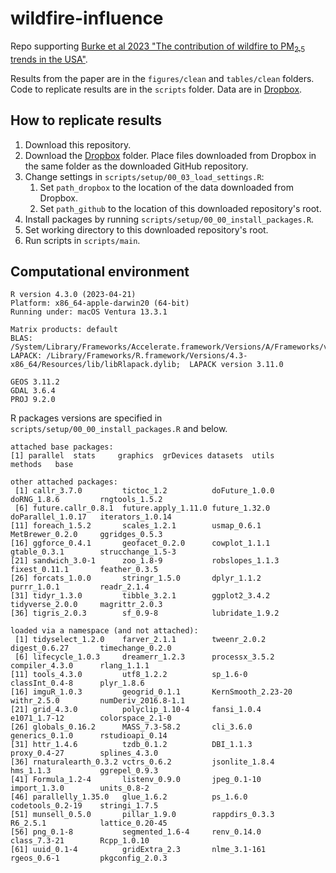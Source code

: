 # wildfire-influence
Repo supporting [Burke et al 2023 "The contribution of wildfire to PM<sub>2.5</sub> trends in the USA"](https://doi.org/10.1038/s41586-023-06522-6).

Results from the paper are in the `figures/clean` and `tables/clean` folders. Code to replicate results are in the `scripts` folder. Data are in [Dropbox](https://www.dropbox.com/sh/kou3nur9u3ehfo2/AAAJNlQo-egIXd2zT5iEYV-ua?dl=0).

## How to replicate results
1. Download this repository.
2. Download the [Dropbox](https://www.dropbox.com/sh/kou3nur9u3ehfo2/AAAJNlQo-egIXd2zT5iEYV-ua?dl=0) folder. Place files downloaded from Dropbox in the same folder as the downloaded GitHub repository.
3. Change settings in `scripts/setup/00_03_load_settings.R`:
    1. Set `path_dropbox` to the location of the data downloaded from Dropbox.
    2. Set `path_github` to the location of this downloaded repository's root.
4. Install packages by running `scripts/setup/00_00_install_packages.R`.
5. Set working directory to this downloaded repository's root.
6. Run scripts in `scripts/main`.

## Computational environment
```
R version 4.3.0 (2023-04-21)
Platform: x86_64-apple-darwin20 (64-bit)
Running under: macOS Ventura 13.3.1

Matrix products: default
BLAS:   /System/Library/Frameworks/Accelerate.framework/Versions/A/Frameworks/vecLib.framework/Versions/A/libBLAS.dylib 
LAPACK: /Library/Frameworks/R.framework/Versions/4.3-x86_64/Resources/lib/libRlapack.dylib;  LAPACK version 3.11.0

GEOS 3.11.2
GDAL 3.6.4
PROJ 9.2.0
```

R packages versions are specified in `scripts/setup/00_00_install_packages.R` and below.
```
attached base packages:
[1] parallel  stats     graphics  grDevices datasets  utils     methods   base     

other attached packages:
 [1] callr_3.7.0         tictoc_1.2          doFuture_1.0.0      doRNG_1.8.6         rngtools_1.5.2     
 [6] future.callr_0.8.1  future.apply_1.11.0 future_1.32.0       doParallel_1.0.17   iterators_1.0.14   
[11] foreach_1.5.2       scales_1.2.1        usmap_0.6.1         MetBrewer_0.2.0     ggridges_0.5.3     
[16] ggforce_0.4.1       geofacet_0.2.0      cowplot_1.1.1       gtable_0.3.1        strucchange_1.5-3  
[21] sandwich_3.0-1      zoo_1.8-9           robslopes_1.1.3     fixest_0.11.1       feather_0.3.5      
[26] forcats_1.0.0       stringr_1.5.0       dplyr_1.1.2         purrr_1.0.1         readr_2.1.4        
[31] tidyr_1.3.0         tibble_3.2.1        ggplot2_3.4.2       tidyverse_2.0.0     magrittr_2.0.3     
[36] tigris_2.0.3        sf_0.9-8            lubridate_1.9.2    

loaded via a namespace (and not attached):
 [1] tidyselect_1.2.0    farver_2.1.1        tweenr_2.0.2        digest_0.6.27       timechange_0.2.0   
 [6] lifecycle_1.0.3     dreamerr_1.2.3      processx_3.5.2      compiler_4.3.0      rlang_1.1.1        
[11] tools_4.3.0         utf8_1.2.2          sp_1.6-0            classInt_0.4-8      plyr_1.8.6         
[16] imguR_1.0.3         geogrid_0.1.1       KernSmooth_2.23-20  withr_2.5.0         numDeriv_2016.8-1.1
[21] grid_4.3.0          polyclip_1.10-4     fansi_1.0.4         e1071_1.7-12        colorspace_2.1-0   
[26] globals_0.16.2      MASS_7.3-58.2       cli_3.6.0           generics_0.1.0      rstudioapi_0.14    
[31] httr_1.4.6          tzdb_0.1.2          DBI_1.1.3           proxy_0.4-27        splines_4.3.0      
[36] rnaturalearth_0.3.2 vctrs_0.6.2         jsonlite_1.8.4      hms_1.1.3           ggrepel_0.9.3      
[41] Formula_1.2-4       listenv_0.9.0       jpeg_0.1-10         import_1.3.0        units_0.8-2        
[46] parallelly_1.35.0   glue_1.6.2          ps_1.6.0            codetools_0.2-19    stringi_1.7.5      
[51] munsell_0.5.0       pillar_1.9.0        rappdirs_0.3.3      R6_2.5.1            lattice_0.20-45    
[56] png_0.1-8           segmented_1.6-4     renv_0.14.0         class_7.3-21        Rcpp_1.0.10        
[61] uuid_0.1-4          gridExtra_2.3       nlme_3.1-161        rgeos_0.6-1         pkgconfig_2.0.3    
```
